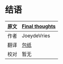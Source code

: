 # 结语

原文    | [Final thoughts](https://learnopengl.com/#!In-Practice/2D-Game/Final-thoughts)
-----   |  ----
作者    | JoeydeVries
翻译    | [包纸](https://github.com/ShirokoSama)
校对    | 暂无

